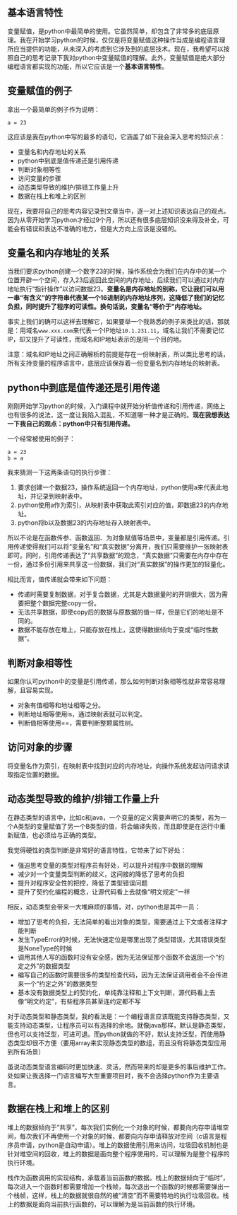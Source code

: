 ## 基本语言特性
变量赋值，是python中最简单的使用。它虽然简单，却包含了非常多的底层原理。我在开始学习python的时候，仅仅是将变量赋值这种操作当成是编程语言理所应当提供的功能，从未深入的考虑到它涉及到的底层技术。现在，我希望可以按照自己的思考记录下我对python中变量赋值的理解。此外，变量赋值是绝大部分编程语言都实现的功能，所以它应该是一个**基本语言特性**。


## 变量赋值的例子
拿出一个最简单的例子作为说明：
```python3
a = 23
```
这应该是我在python中写的最多的语句，它涵盖了如下我会深入思考的知识点：
- 变量名和内存地址的关系
- python中到底是值传递还是引用传递
- 判断对象相等性
- 访问变量的步骤
- 动态类型导致的维护/排错工作量上升
- 数据在栈上和堆上的区别

现在，我要将自己的思考内容记录到文章当中，逐一对上述知识表达自己的观点。因为从零开始学习python才经过9个月，所以还有很多底层知识没来得及补全，可能会有错误和表达不准确的地方，但是大方向上应该是没错的。

## 变量名和内存地址的关系
当我们要求python创建一个数字23的时候，操作系统会为我们在内存中的某一个位置开辟一个空间，存入23后返回此空间的内存地址，后续我们可以通过对内存地址执行“指针操作”以访问数据23。**变量名是内存地址的别称，它让我们可以用一串“有含义”的字符串代表某一个16进制的内存地址序列，这降低了我们的记忆负担，同时提升了程序的可读性。换句话说，变量名“等价于”内存地址。**

事实上我们的确可以这样去理解它，如果要举一个我熟悉的例子来类比的话，那就是：用域名`www.xxx.com`来代表一个IP地址`10.1.231.11`，域名让我们不需要记忆IP，却又提升了可读性，而域名和IP地址表示的是同一个目的地。

注意：域名和IP地址之间正确解析的前提是存在一份映射表，所以类比思考的话，所有支持变量的程序语言中，底层应该保存着一份变量名到内存地址的映射表。

## python中到底是值传递还是引用传递
刚刚开始学习python的时候，入门课程中就开始分析值传递和引用传递，网络上也有很多的说法，这一度让我陷入混乱，不知道哪一种才是正确的。**现在我想表达一下我自己的观点：python中只有引用传递。**

一个经常被使用的例子：
```python3
a = 23
b = a
```
我来猜测一下这两条语句的执行步骤：
1. 要求创建一个数据23，操作系统返回一个内存地址，python使用a来代表此地址，并记录到映射表中。
2. python使用a作为索引，从映射表中获取此索引对应的值，即数据23的内存地址。
3. python将b以及数据23的内存地址存入映射表中。

所以不论是在函数传参、函数返回、为对象赋值等场景中，变量都是引用传递。引用传递使得我们可以将“变量名”和“真实数据”分离开，我们只需要维护一张映射表即可。同时，引用传递表达了“共享数据”的观念，“真实数据”只需要在内存中存在一份，通过多份引用来共享这一份数据，我们对“真实数据”的操作更加的轻量化。

相比而言，值传递就会带来如下问题：
- 传递时需要复制数据，对于复合数据，尤其是大数据量时的开销很大，因为需要把整个数据完整copy一份。
- 无法共享数据，即使copy后的数据与原数据的值一样，但是它们的地址是不同的。
- 数据不能存放在堆上，只能存放在栈上，这使得数据倾向于变成“临时性数据”。

## 判断对象相等性
如果你认可python中的变量是引用传递，那么如何判断对象相等性就非常容易理解，且容易实现。
- 对象有值相等和地址相等之分。
- 判断地址相等使用is，通过映射表就可以判定。
- 判断值相等使用==，需要判断整颗属性树。

## 访问对象的步骤
将变量名作为索引，在映射表中找到对应的内存地址，向操作系统发起访问请求读取指定位置的数据。

## 动态类型导致的维护/排错工作量上升
在静态类型的语言中，比如c和java，一个变量的定义需要声明它的类型，若为一个A类型的变量赋值了另一个B类型的值，将会编译失败，而且即使是在运行中重新赋值，也必须给与正确的类型。

我觉得硬性的类型判断是非常好的语言特性，它带来了如下好处：
- 强迫思考变量的类型对程序员有好处，可以提升对程序中数据的理解
- 减少对一个变量类型判断的歧义，这间接的降低了思考的负担
- 提升对程序安全性的把控，降低了类型错误问题
- 提升了契约化编程的概念，让源代码看上去就像“明文规定”一样

相反，动态类型会带来一大堆麻烦的事情，对，python也是其中一员：
- 增加了思考的负担，无法简单的看出对象的类型，需要通过上下文或者注释才能判断
- 发生TypeError的时候，无法快速定位是哪里出现了类型错误，尤其错误类型是NoneType的时候
- 调用其他人写的函数时没有安全感，因为无法保证那个函数不会返回一个“约定之外”的数据类型
- 编写自己的函数时需要很多的类型检查代码，因为无法保证调用者会不会传进来一个“约定之外”的数据类型
- 基本没有数据类型上的契约化，单纯靠注释和上下文判断，源代码看上去像“明文约定”，有些程序员甚至连约定都不写

对于动态类型和静态类型，我的看法是：一个编程语言应该既能支持静态类型，又能支持动态类型，让程序员可以有选择的余地。就像java那样，默认是静态类型，但也可以支持泛型，可进可退。而python就做的不好，默认支持泛型，而使用静态类型却很不方便（要用array来实现静态类型的数组，而且没有将静态类型应用到所有场景）

虽说动态类型语言编码时更加快速、灵活，然而带来的却是更多的事后维护工作。处如果让我选择一门语言编写大型重要项目时，我不会选择python作为主要语言。

## 数据在栈上和堆上的区别
堆上的数据倾向于“共享”，每次我们实例化一个对象的时候，都要向内存申请堆空间，每次我们不再使用一个对象的时候，都要向内存申请释放对空间（c语言是程序员申请，python是自动申请）。堆上的数据使用引用来访问，垃圾回收机制也是针对堆空间的回收，堆上的数据是面向整个程序使用的，可以理解为是整个程序的执行环境。

栈作为函数调用的实现结构，承载着当前函数的数据。栈上的数据倾向于“临时”，每次进入一个函数时都需要增加一个栈帧，每次退出一个函数的时候都需要弹出一个栈帧，这样，栈上的数据就很自然的被“清空”而不需要特地的执行垃圾回收。栈上的数据是面向当前执行函数的，可以理解为是当前函数的执行环境。